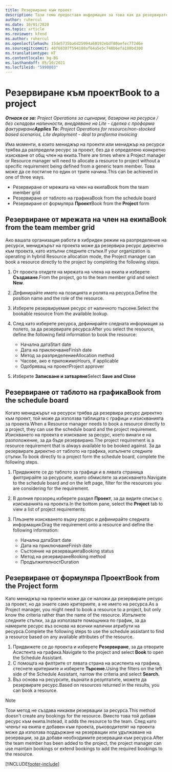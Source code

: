 ```yaml
---
title: Резервиране към проект
description: Тази тема предоставя информация за това как да резервирате ресурс за проект.
author: ruhercul
ms.date: 10/01/2020
ms.topic: article
ms.reviewer: kfend
ms.author: ruhercul
ms.openlocfilehash: 15de5735ba6d25994a68192ebdf80aefec772d6e
ms.sourcegitcommit: 40f68387f594180af64a5e5c748b6efa188bd300
ms.translationtype: HT
ms.contentlocale: bg-BG
ms.lasthandoff: 05/10/2021
ms.locfileid: "5998803"
---
```

# <a name="book-to-a-project"></a><span data-ttu-id="7f59a-103">Резервиране към проект</span><span class="sxs-lookup"><span data-stu-id="7f59a-103">Book to a project</span></span>

<span data-ttu-id="7f59a-104">_**Отнася се за:** Project Operations за сценарии, базирани на ресурси / без складови наличности, внедряване на Lite - сделка с проформа фактуриране_</span><span class="sxs-lookup"><span data-stu-id="7f59a-104">_**Applies To:** Project Operations for resource/non-stocked based scenarios, Lite deployment - deal to proforma invoicing_</span></span>

<span data-ttu-id="7f59a-105">Има моменти, в които мениджър на проекти или мениджър на ресурси трябва да разпредели ресурс за проект, без да е определено конкретно изискване от общ член на екипа.</span><span class="sxs-lookup"><span data-stu-id="7f59a-105">There are times where a Project manager or Resource manager will need to allocate a resource to project without a specific requirement being defined from a generic team member.</span></span> <span data-ttu-id="7f59a-106">Това може да се постигне по един от трите начина.</span><span class="sxs-lookup"><span data-stu-id="7f59a-106">This can be achieved in one of three ways.</span></span>

- <span data-ttu-id="7f59a-107">Резервиране от мрежата на член на екипа</span><span class="sxs-lookup"><span data-stu-id="7f59a-107">Book from the team member grid</span></span>
- <span data-ttu-id="7f59a-108">Резервиране от таблото на графика</span><span class="sxs-lookup"><span data-stu-id="7f59a-108">Book from the schedule board</span></span>
- <span data-ttu-id="7f59a-109">Резервиране от формуляра **Проект**</span><span class="sxs-lookup"><span data-stu-id="7f59a-109">Book from the **Project** form</span></span>

## <a name="book-from-the-team-member-grid"></a><span data-ttu-id="7f59a-110">Резервиране от мрежата на член на екипа</span><span class="sxs-lookup"><span data-stu-id="7f59a-110">Book from the team member grid</span></span>

<span data-ttu-id="7f59a-111">Ако вашата организация работи в хибриден режим на разпределение на ресурси, мениджърът на проекта може да резервира ресурс директно към проекта, като изпълни следните стъпки.</span><span class="sxs-lookup"><span data-stu-id="7f59a-111">If your organization is operating in hybrid Resource allocation mode, the Project manager can book a resource directly to the project by completing the following steps.</span></span>

1. <span data-ttu-id="7f59a-112">От проекта отидете на мрежата на члена на екипа и изберете **Създаване**.</span><span class="sxs-lookup"><span data-stu-id="7f59a-112">From the project, go to the team member grid and select **New**.</span></span>
2. <span data-ttu-id="7f59a-113">Дефинирайте името на позицията и ролята на ресурса.</span><span class="sxs-lookup"><span data-stu-id="7f59a-113">Define the position name and the role of the resource.</span></span>
3. <span data-ttu-id="7f59a-114">Изберете резервируемия ресурс от наличното търсене.</span><span class="sxs-lookup"><span data-stu-id="7f59a-114">Select the bookable resource from the available lookup.</span></span>
4. <span data-ttu-id="7f59a-115">След като изберете ресурса, дефинирайте следната информация за полето, за да резервирате ресурса:</span><span class="sxs-lookup"><span data-stu-id="7f59a-115">After you select the resource, define the following field information to book the resource:</span></span>

    - <span data-ttu-id="7f59a-116">Начална дата</span><span class="sxs-lookup"><span data-stu-id="7f59a-116">Start date</span></span>
    - <span data-ttu-id="7f59a-117">Дата на приключване</span><span class="sxs-lookup"><span data-stu-id="7f59a-117">Finish date</span></span>
    - <span data-ttu-id="7f59a-118">Метод за разпределение</span><span class="sxs-lookup"><span data-stu-id="7f59a-118">Allocation method</span></span>
    - <span data-ttu-id="7f59a-119">Часове, ако е приложимо</span><span class="sxs-lookup"><span data-stu-id="7f59a-119">Hours, if applicable</span></span>
    - <span data-ttu-id="7f59a-120">Одобряващ на проект</span><span class="sxs-lookup"><span data-stu-id="7f59a-120">Project approver</span></span>

6. <span data-ttu-id="7f59a-121">Изберете **Записване и затваряне**</span><span class="sxs-lookup"><span data-stu-id="7f59a-121">Select **Save and Close**</span></span>

## <a name="book-from-the-schedule-board"></a><span data-ttu-id="7f59a-122">Резервиране от таблото на графика</span><span class="sxs-lookup"><span data-stu-id="7f59a-122">Book from the schedule board</span></span>

<span data-ttu-id="7f59a-123">Когато мениджърът на ресурси трябва да резервира ресурс директно към проект, той може да използва таблицата с графици и изискванията за проекта.</span><span class="sxs-lookup"><span data-stu-id="7f59a-123">When a Resource manager needs to book a resource directly to a project, they can use the schedule board and the project requirement.</span></span> <span data-ttu-id="7f59a-124">Изискването на проекта е изискване за ресурс, което винаги е на разположение, за да бъде резервирано.</span><span class="sxs-lookup"><span data-stu-id="7f59a-124">The project requirement is a resource requirement that is always available to be booked against.</span></span> <span data-ttu-id="7f59a-125">За да резервирате директно от таблото на графика, изпълнете следните стъпки.</span><span class="sxs-lookup"><span data-stu-id="7f59a-125">To book directly to a project form the schedule board, complete the following steps.</span></span>

1. <span data-ttu-id="7f59a-126">Придвижете се до таблото за графици и в лявата страница филтрирайте за ресурсите, които обмисляте за изискването.</span><span class="sxs-lookup"><span data-stu-id="7f59a-126">Navigate to the schedule board and on the left page, filter for the resources you are considering for the requirement.</span></span>
2. <span data-ttu-id="7f59a-127">В долния прозорец изберете раздел **Проект**, за да видите списък с изискванията на проекта.</span><span class="sxs-lookup"><span data-stu-id="7f59a-127">In the bottom pane, select the **Project** tab to view a list of project requirements.</span></span>
3. <span data-ttu-id="7f59a-128">Плъзнете изискването върху ресурс и дефинирайте следната информация:</span><span class="sxs-lookup"><span data-stu-id="7f59a-128">Drag the requirement onto a resource and define the following information:</span></span>

    - <span data-ttu-id="7f59a-129">Начална дата</span><span class="sxs-lookup"><span data-stu-id="7f59a-129">Start date</span></span>
    - <span data-ttu-id="7f59a-130">Дата на приключване</span><span class="sxs-lookup"><span data-stu-id="7f59a-130">Finish date</span></span>
    - <span data-ttu-id="7f59a-131">Състояние на резервацията</span><span class="sxs-lookup"><span data-stu-id="7f59a-131">Booking status</span></span>
    - <span data-ttu-id="7f59a-132">Метод на резервиране</span><span class="sxs-lookup"><span data-stu-id="7f59a-132">Booking method</span></span>
    - <span data-ttu-id="7f59a-133">Продължителност</span><span class="sxs-lookup"><span data-stu-id="7f59a-133">Duration</span></span>

## <a name="book-from-the-project-form"></a><span data-ttu-id="7f59a-134">Резервиране от формуляра Проект</span><span class="sxs-lookup"><span data-stu-id="7f59a-134">Book from the Project form</span></span>

<span data-ttu-id="7f59a-135">Като мениджър на проекти може да се наложи да резервирате ресурс за проект, но да знаете само критериите, а не името на ресурса.</span><span class="sxs-lookup"><span data-stu-id="7f59a-135">As a Project manager, you might need to book a resource to a project, but only know the criteria rather than the name of the resource.</span></span> <span data-ttu-id="7f59a-136">Изпълнете следните стъпки, за да използвате помощника по график, за да намерите ресурс въз основа на всички налични атрибути на ресурса.</span><span class="sxs-lookup"><span data-stu-id="7f59a-136">Complete the following steps to use the schedule assistant to find a resource based on any available attributes of the resource.</span></span> 

1. <span data-ttu-id="7f59a-137">Придвижете се до проекта и изберете **Резервиране**, за да отворите Асистента на графика.</span><span class="sxs-lookup"><span data-stu-id="7f59a-137">Navigate to the project and select **Book** to open the Schedule Assistant.</span></span>
2. <span data-ttu-id="7f59a-138">С помощта на филтрите от лявата страна на асистента на графика, стеснете критериите и изберете **Търсене.**</span><span class="sxs-lookup"><span data-stu-id="7f59a-138">Using the filters on the left side of the Schedule Assistant, narrow the criteria and select **Search.**</span></span>
3. <span data-ttu-id="7f59a-139">Въз основа на ресурсите, върнати в резултатите, можете да резервирате ресурс.</span><span class="sxs-lookup"><span data-stu-id="7f59a-139">Based on resources returned in the results, you can book a resource.</span></span>

> [!NOTE]
> <span data-ttu-id="7f59a-140">Този метод не създава никакви резервации за ресурса.</span><span class="sxs-lookup"><span data-stu-id="7f59a-140">This method doesn't create any bookings for the resource.</span></span> <span data-ttu-id="7f59a-141">Вместо това той добавя ресурс към екипа.</span><span class="sxs-lookup"><span data-stu-id="7f59a-141">Instead, it adds the resource to the team.</span></span> <span data-ttu-id="7f59a-142">След като членът на екипа е добавен към проекта, ръководителят на проекта може да използва поддържане на резервации или удължаване на резервации, за да добави необходимите резервации към ресурса.</span><span class="sxs-lookup"><span data-stu-id="7f59a-142">After the team member has been added to the project, the project manager can use maintain bookings or extend bookings to add the required bookings to the resource.</span></span>


[!INCLUDE[footer-include](../includes/footer-banner.md)]